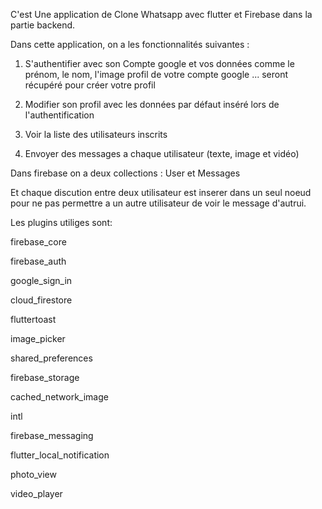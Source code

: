 C'est Une application de Clone Whatsapp avec flutter et Firebase dans la partie backend.

Dans cette application, on a les fonctionnalités suivantes : 

  1) S'authentifier avec son Compte google et vos données comme le prénom, le nom, l'image profil de votre compte google ... seront récupéré pour créer votre profil
  
  2) Modifier son profil avec les données par défaut inséré lors de l'authentification
  
  3) Voir la liste des utilisateurs inscrits
  
  4) Envoyer des messages a chaque utilisateur (texte, image et vidéo)
  
Dans firebase on a deux collections : User et Messages

Et chaque discution entre deux utilisateur est inserer dans un seul noeud pour ne pas permettre a un autre utilisateur de voir le message d'autrui.

Les plugins utiliges sont: 

  firebase_core
  
  firebase_auth
  
  google_sign_in
  
  cloud_firestore
  
  fluttertoast
  
  image_picker
  
  shared_preferences
  
  firebase_storage
  
  cached_network_image
  
  intl
  
  firebase_messaging
  
  flutter_local_notification
  
  photo_view
  
  video_player
